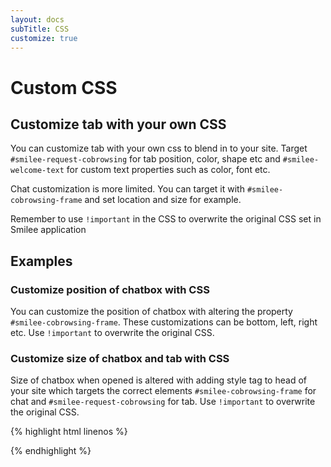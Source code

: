 ```yaml
---
layout: docs
subTitle: CSS
customize: true
---
```

# Custom CSS

## Customize tab with your own CSS

You can customize tab with your own css to blend in to your site.
Target `#smilee-request-cobrowsing` for tab position, color, shape etc and `#smilee-welcome-text` for custom text properties such as color, font etc.

Chat customization is more limited. You can target it with `#smilee-cobrowsing-frame` and set location and size for example.

Remember to use `!important` in the CSS to overwrite the original CSS set in Smilee application

## Examples

### Customize position of chatbox with CSS
You can customize the position of chatbox with altering the property `#smilee-cobrowsing-frame`. These customizations can be bottom, left, right etc. Use `!important` to overwrite the original CSS.

### Customize size of chatbox and tab with CSS
Size of chatbox when opened is altered with adding style tag to head of your site which targets the correct elements `#smilee-cobrowsing-frame` for chat and `#smilee-request-cobrowsing` for tab. Use `!important` to overwrite the original CSS.

{% highlight html linenos %}
<style>
   #smilee-cobrowsing-frame {transform: scale(1.2) !important;}
   #smilee-request-cobrowsing {transform: scale(1.2) !important; right: 20px;}
</style>
{% endhighlight %}
